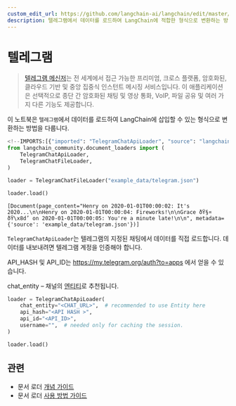 ```yaml
---
custom_edit_url: https://github.com/langchain-ai/langchain/edit/master/docs/docs/integrations/document_loaders/telegram.ipynb
description: 텔레그램에서 데이터를 로드하여 LangChain에 적합한 형식으로 변환하는 방법을 다룬 문서입니다.
---
```


# 텔레그램

> [텔레그램 메신저](https://web.telegram.org/a/)는 전 세계에서 접근 가능한 프리미엄, 크로스 플랫폼, 암호화된, 클라우드 기반 및 중앙 집중식 인스턴트 메시징 서비스입니다. 이 애플리케이션은 선택적으로 종단 간 암호화된 채팅 및 영상 통화, VoIP, 파일 공유 및 여러 가지 다른 기능도 제공합니다.

이 노트북은 `텔레그램`에서 데이터를 로드하여 LangChain에 삽입할 수 있는 형식으로 변환하는 방법을 다룹니다.

```python
<!--IMPORTS:[{"imported": "TelegramChatApiLoader", "source": "langchain_community.document_loaders", "docs": "https://api.python.langchain.com/en/latest/document_loaders/langchain_community.document_loaders.telegram.TelegramChatApiLoader.html", "title": "Telegram"}, {"imported": "TelegramChatFileLoader", "source": "langchain_community.document_loaders", "docs": "https://api.python.langchain.com/en/latest/document_loaders/langchain_community.document_loaders.telegram.TelegramChatFileLoader.html", "title": "Telegram"}]-->
from langchain_community.document_loaders import (
    TelegramChatApiLoader,
    TelegramChatFileLoader,
)
```


```python
loader = TelegramChatFileLoader("example_data/telegram.json")
```


```python
loader.load()
```


```output
[Document(page_content="Henry on 2020-01-01T00:00:02: It's 2020...\n\nHenry on 2020-01-01T00:00:04: Fireworks!\n\nGrace ðŸ§¤ ðŸ\x8d’ on 2020-01-01T00:00:05: You're a minute late!\n\n", metadata={'source': 'example_data/telegram.json'})]
```


`TelegramChatApiLoader`는 텔레그램의 지정된 채팅에서 데이터를 직접 로드합니다. 데이터를 내보내려면 텔레그램 계정을 인증해야 합니다.

API_HASH 및 API_ID는 https://my.telegram.org/auth?to=apps 에서 얻을 수 있습니다.

chat_entity – 채널의 [엔티티](https://docs.telethon.dev/en/stable/concepts/entities.html?highlight=Entity#what-is-an-entity)로 추천됩니다.

```python
loader = TelegramChatApiLoader(
    chat_entity="<CHAT_URL>",  # recommended to use Entity here
    api_hash="<API HASH >",
    api_id="<API_ID>",
    username="",  # needed only for caching the session.
)
```


```python
loader.load()
```


## 관련

- 문서 로더 [개념 가이드](/docs/concepts/#document-loaders)
- 문서 로더 [사용 방법 가이드](/docs/how_to/#document-loaders)